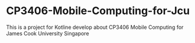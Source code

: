 # CP3406-Mobile-Computing-for-Jcu
This is a project for Kotline develop about CP3406 Mobile Computing for James Cook University Singapore
